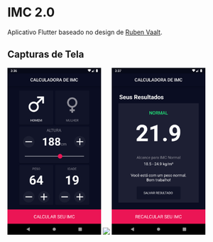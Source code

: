 # IMC 2.0

Aplicativo Flutter baseado no design de [Ruben Vaalt](https://dribbble.com/shots/4585382-Simple-BMI-Calculator).

## Capturas de Tela

<img src="lib/assets/screenshots/Screenshot_1.png" width="211"/>
<img src="lib/assets/screenshots/Gif_1.gif" width="211"/>
<img src="lib/assets/screenshots/Screenshot_2.png" width="211"/>
